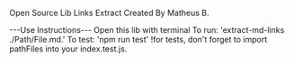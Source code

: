 Open Source Lib Links Extract
Created By Matheus B.

---Use Instructions---
Open this lib with terminal
To run: 'extract-md-links ./Path/File.md.'
To test: 'npm run test'
    !for tests, don't forget to import pathFiles 
    into your index.test.js.
